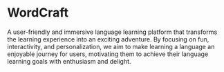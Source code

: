 # WordCraft

A user-friendly and immersive language learning platform that transforms the learning experience into an exciting adventure. By focusing on fun, interactivity, and personalization, we aim to make learning a language an enjoyable journey for users, motivating them to achieve their language learning goals with enthusiasm and delight.
